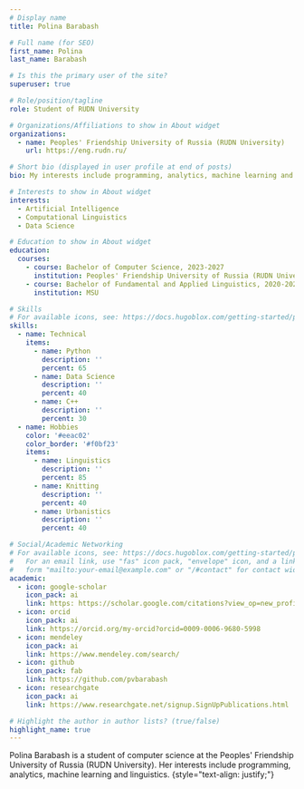 ```yaml
---
# Display name
title: Polina Barabash

# Full name (for SEO)
first_name: Polina
last_name: Barabash

# Is this the primary user of the site?
superuser: true

# Role/position/tagline
role: Student of RUDN University

# Organizations/Affiliations to show in About widget
organizations:
  - name: Peoples' Friendship University of Russia (RUDN University)
    url: https://eng.rudn.ru/

# Short bio (displayed in user profile at end of posts)
bio: My interests include programming, analytics, machine learning and linguistics.

# Interests to show in About widget
interests:
  - Artificial Intelligence
  - Computational Linguistics
  - Data Science

# Education to show in About widget
education:
  courses:
    - course: Bachelor of Computer Science, 2023-2027
      institution: Peoples' Friendship University of Russia (RUDN University)
    - course: Bachelor of Fundamental and Applied Linguistics, 2020-2023
      institution: MSU

# Skills
# For available icons, see: https://docs.hugoblox.com/getting-started/page-builder/#icons
skills:
  - name: Technical
    items:
      - name: Python
        description: ''
        percent: 65
      - name: Data Science
        description: ''
        percent: 40
      - name: C++
        description: ''
        percent: 30
  - name: Hobbies
    color: '#eeac02'
    color_border: '#f0bf23'
    items:
      - name: Linguistics
        description: ''
        percent: 85
      - name: Knitting
        description: ''
        percent: 40
      - name: Urbanistics
        description: ''
        percent: 40

# Social/Academic Networking
# For available icons, see: https://docs.hugoblox.com/getting-started/page-builder/#icons
#   For an email link, use "fas" icon pack, "envelope" icon, and a link in the
#   form "mailto:your-email@example.com" or "/#contact" for contact widget.
academic:
  - icon: google-scholar
    icon_pack: ai
    link: https: https://scholar.google.com/citations?view_op=new_profile&hl=ru
  - icon: orcid
    icon_pack: ai
    link: https://orcid.org/my-orcid?orcid=0009-0006-9680-5998
  - icon: mendeley
    icon_pack: ai
    link: https://www.mendeley.com/search/
  - icon: github
    icon_pack: fab
    link: https://github.com/pvbarabash
  - icon: researchgate
    icon_pack: ai
    link: https://www.researchgate.net/signup.SignUpPublications.html

# Highlight the author in author lists? (true/false)
highlight_name: true
---
```


Polina Barabash is a student of computer science at the Peoples' Friendship University of Russia (RUDN University). Her interests include programming, analytics, machine learning and linguistics. 
{style="text-align: justify;"}

